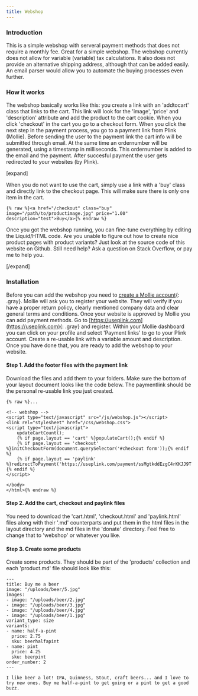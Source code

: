```yaml
---
title: Webshop
---
```


### Introduction

This is a simple webshop with serveral payment methods that does not require a monthly fee. Great for a simple webshop. The webshop currently does not allow for variable (variable) tax calculations. It also does not provide an alternative shipping address, although that can be added easily. An email parser would allow you to automate the buying processes even further.

### How it works
The webshop basically works like this: you create a link with an 'addtocart' class that links to the cart. This link will look for the 'image', 'price' and 'description' attribute and add the product to the cart cookie. When you click 'checkout' in the cart you go to a checkout form. When you click the next step in the payment process, you go to a payment link from Plink (Mollie). Before sending the user to the payment link the cart info will be submitted through email. At the same time an ordernumber will be generated, using a timestamp in milliseconds. This ordernumber is added to the email and the payment. After succesful payment the user gets redirected to your websites (by Plink). 

[expand]

When you do not want to use the cart, simply use a link with a 'buy' class and directly link to the checkout page. This will make sure there is only one item in the cart.

```
{% raw %}<a href="/checkout" class="buy" image="/path/to/productimage.jpg" price="1.00" description="test">Buy</a>{% endraw %}
```

Once you got the webshop running, you can fine-tune everything by editing the Liquid/HTML code. Are you unable to figure out how to create nice product pages with product variants? Just look at the source code of this website on Github. Still need help? Ask a question on Stack Overflow, or pay me to help you.

[/expand]

### Installation

Before you can add the webshop you need to [create a Mollie account](https://www.mollie.com){: .gray}. Mollie will ask you to register your website. They will verify if you have a proper return policy, clearly mentioned company data and clear general terms and conditions. Once your website is approved by Mollie you can add payment methods. Go to [https://useplink.com](https://useplink.com){: .gray} and register. Within your Mollie dashboard you can click on your profile and select 'Payment links' to go to your Plink account. Create a re-usable link with a variable amount and description. Once you have done that, you are ready to add the webshop to your website.

#### Step 1. Add the footer files with the payment link

Download the files and add them to your folders. Make sure the bottom of your layout document looks like the code below. The paymentlink should be the personal re-usable link you just created. 

```
{% raw %}...

<!-- webshop -->
<script type="text/javascript" src="/js/webshop.js"></script>
<link rel="stylesheet" href="/css/webshop.css">
<script type="text/javascript">
    updateCartCount();
    {% if page.layout == 'cart' %}populateCart();{% endif %}
    {% if page.layout == 'checkout' %}initCheckoutForm(document.querySelector('#checkout form'));{% endif %}
    {% if page.layout == 'paylink' %}redirectToPayment('https://useplink.com/payment/ssMgtkddEzgC4rKKJJ9T');{% endif %}
</script>

</body>
</html>{% endraw %}
```

#### Step 2. Add the cart, checkout and paylink files

You need to download the 'cart.html', 'checkout.html' and 'paylink.html' files along with their '.md' counterparts and put them in the html files in the layout directory and the md files in the 'donate' directory. Feel free to change that to 'webshop' or whatever you like.

#### Step 3. Create some products

Create some products. They should be part of the 'products' collection and each 'product.md' file should look like this:

```
---
title: Buy me a beer
image: "/uploads/beer/5.jpg"
images:
- image: "/uploads/beer/2.jpg"
- image: "/uploads/beer/3.jpg"
- image: "/uploads/beer/4.jpg"
- image: "/uploads/beer/1.jpg"
variant_type: size
variants:
- name: half-a-pint
  price: 2.75
  sku: beerhalfapint
- name: pint
  price: 4.25
  sku: beerpint
order_number: 2
---

I like beer a lot! IPA, Guinness, Stout, craft beers... and I love to try new ones. Buy me half-a-pint to get going or a pint to get a good buzz.
```